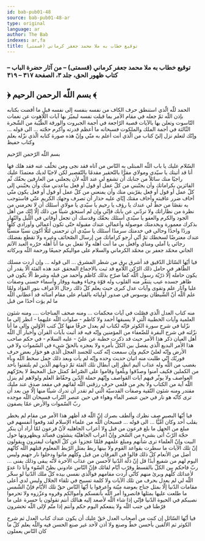 ```yaml
---
id: bab-pub01-48
source: bab-pub01-48-ar
type: original
language: ar
author: The Bab
indexes: ar,fa
title: توقيع خطاب به ملا محمد جعفر كرماني (قسمتى)
---
```

### توقيع خطاب به ملا محمد جعفر كرماني (قسمتى) – من آثار حضرة الباب – كتاب ظهور الحق، جلد ۳، الصفحة ۳۱۷ – ۳۱۹

## ﴿ بسم اللّه الرحمن الرحيم ﴾

الحمد للّه الّذي استنطق حرف الكاف من نفسه بنفسه إلى نفسه قبل ما أقضت بكتابه بإذن اللّه ثمّ جعله في مقام الأمر بما قبلت نفسه ليميّز بها آيات اللّاهوت عن نغمات النّاسوت وتعلن بها بالآيات قصبة الرّاجعة في أجمة الجبروت والورقة الطّيّبة من الشّجرة الثّالثة في أجمة الملك والملكوت فسبحانه ما أعظم قدرته وأكرم حجّته ... الى قوله ... وإنّك لتعلم نزل إليّ كتاب من الّذي أنت أعلم به منّي وإنّ هذه صورة كتابه الّذي نزّله بعلم وكتاب حفيظ

بسم اللّه الرّحمن الرّحيم

السّلام عليك يا باب اللّه المبتلى به النّاس من آتاه فقد نجى ومن تخلّف عنه فقد هلك فها أنا قد أتيتك يا سيّدي ومولاي مقرًّا بالتّحقير مقدمًا بالتّقصير لكن لاجيًا لديك معتمدًا عليك راجيًا منك سائلاً من جنابك أن تشفع لي عند اللّه لأن يجعلني من العارفين بحقّك ثّم الفائزين بكراماتك وأن يجنّبني من كلّ عمل أو قول أو فعل يباعدني منك وأن يحبّبني إلى كلّ عمل أو قول أو فعل يقرّبني منك وأن يمنعني من كلّ عمل أو قول أو فعل يكون منّي أخاف ضرر عاقبته وأخاف مقتك إيّاي عليه حذار أن تصرف وجهك الكريم عنّي فاستوجب به نقصًا من حظّ لي عندك يا رؤف يا رحيم يا سيّدي يا مولاي أسئلك أن لا تحرمني من نظرة من نظاراتك ولا تردّني عن بابك فإنّي وإن لم استحق شيئًا من ذلك إلّا إنّك من أهل الجود والكرم والعفو يا سيّدي أسئلك بحقّك وقدسك أن تجعل أوقاتي في اللّيل والنّهار بذكرك معمورة وبخدمتك موصولة وأعمالي عندك مقبولة حتّى تكون أعمالي وأورادي كلّها وردًا واحدًا وحالي في خدمتك سرمدًا أسئلك يا سيّدي أن ترحمني لئلّا أكون نسيًا منسيًّا عندك معترضًا لسخطك ثمّ أنّي أرجو كراماتك من إرسال الصّحائف وغيره ولا تقطع بفضلك رجائي يا آملي ومناي وافعل بي ما أنت أهله ولا تفعل بي ما أنا أهله حرّره العبد الآثم الجاني محمّد جعفر بن محمّد الكرماني والسلام على مواليكم جميعًا ورحمة اللّه وبركاته

فيا أيّها السّائل الدّقيق قد أشرق برق من شطر المشرق ... الى قوله ... وإن أردت مسلك الظّاهر في حامل ذلك الرّكن اللّامع قد ثبت بالاجماع المحقق عند هذه الفئة الّا يقدر أن يكون حامله إلّا ذرّيّة رسول اللّه كما صرّح بذلك كاظم وأحمد من قبله وشرط ألّا يكون في ظاهر جسده عيب يتنفّر منه القلوب وله قوّة وحياء وهيبة ووقار وأسماء حسنى وصفات عليا وآثار علم وتقوى وآيات عدل كبرى حيث يعلم كلّ ذلك رجال الأعراف بنور الفؤاد ولمّا علم اللّه أنّ الشّيطان يوسوس في صدور أوليائه بالقيام على مقام أمنائه قد أعطاني اللّه ما لم يؤت أحدًا من قبل

منه كتاب العدل الّذي فصّلت في آيات محكمات ... ومنه صحف المناجات .... ومنه شئون العلمية وآيات الخطبية الّتي لا يسبقها أحمد ولا كاظم - صلوات اللّه عليهما - انظر إلى ما نزّلنا في شرح سورة الكوثر فإنّه لكتاب لم يعدل حرفًا منها كلّ كتب الأوّلين وإلى ما أنا نزّلته في شرح البقرة للضّعفاء من المؤمنين وإنّه فيه قد أثبت بآيات القرآن وأخبار آل اللّه أهل العيان ذكر هذا الأمر حيث قد ذكرت خطبة عن عليّ - عليه السلام - في حكم صاحب هذا الأمر البديع الّذي يفصل بين الكلّ بأمره ولا يعجزه بالحقّ شيء في السّموات ولا في الأرض وإنّه لعليّ حكيم وإن سمعت إنّه كتب للجسد العجل الّذي هو خؤار بعض حرف فوربّك إنّي طلبت منه اتيان حديث وحده وإنّه لم يأت وبعد ذلك حمل سخط اللّه وبآء بغضب من اللّه وله عذاب أليم انظر إلى أبطال تلك الفئة ثمّ ذوبانهم الّذين لم يلتفتوا بأحد من الكملين فكيف آمنوا وصدّقوا وبلّغوا وقاموا على الصّراط كمثل جبل المحيط لا يحرّكهم العواصف ولا يوثّر فيهم آيات القواصف وإنّهم حملة الدّين وحفّاظ العلم ولولاهم لم ينزل اللّه آية من الكتاب ولا يجرِ من قلمي حرف رزقني اللّه لقائهم في مقعد صدق عند مليك مقتدر ومنه شئون التّقية وصفات القدسيّة الّتي لم تقدر أن تدرك شيئًا منها إلّا من بعد أن ترى كأنّه هو نار في حين عنصر المآء وهواء في حين عنصر التّراب فسبحان اللّه موجده ربّ السّموات والأرض عمّا يصفون

فيا أيّها البصير صف نظرك وألطف بصرك إنّ اللّه قد أظهر هذا الأمر من مقام لم يخطر بقلب أحد وكان أُمِّيًّا ... الى قوله ... فسبحان اللّه من علماء الإسلام لقد وقعوا أنفسهم في مبلغ من الجهل ما بلغ فرعون من قبل ولا أعراب الجاهليه لأنّ فرعون لمّا أراد أن ينكر حجّة الرّبّ أتى بشيء من السّحر وإنّ أعراب الجاهليّة ينشئون قصائد ويظهرونها حول البيت وإنّ العلماء ترى شأنهم ومبلغ علمهم فلمّا عجزوا عن كلّ الجهات ليفترون ويقولون إنّ تلك الآيات ما سطرت بقواعد القوم ولا بينها ربط بمثل الرّبط المعلوم قتلهم اللّه كأنّهم أضل من الأنعام كلّ ذلك قالوا في الفرقان من قبل وكلّهم ماتوا ودخلوا نار جهنم وليس اليوم لهم من شفيع أبدًا قل إنّ ذلّة الدّنيا لأحسن من عذاب الآخرة لأنّه يبقى وذلك يفنى ... ربّ فاحكم بين الكلّ بالقسط وقرّب أيّام لقائك فإنّ النّاس عادوني بظنّ السّوء وأنا ذا عدوّ لأعدائك كلّهم وبرئ منهم كأنّي أردت مقامهم فوالّذي نفسي بيده كلّ ملك الدّنيا لو سخّر اللّه لي لم يعدل بحرف من تلك الآيات ولا كلمة تسبيح في تلقاء الجلال وليس لدي أعلى مقامات الدّنيا إلّا بمثل جناح بعوضة ميّتة واعرفوا يا أيّها النّاس حقّ تلك الأيّام فإنّ الشّمس ما طلعت عليها بمثلها فانصروا أمر اللّه بأنفسكم وأموالكم وقروه وعزّزوه ولا تحرموا نصيبكم في الحيوة الدّنيا فإنّي إذا شاء اللّه لأصعد إليه هنالك أنتم تقولون يا حسرة على ما فرّطنا في جنب اللّه ولا ينفعكم اليوم حكم وأنتم إذا متّم لإلى اللّه تحشرون

فيا أيّها السّائل إن كنت من أصحاب العدل حَقّ عليك أن يكون عندك كتاب العدل ثم شرح الكوثر ثم الألفين بأحسن خطّ وصنع ولا أذن لأحد غير صنع الحسن فيه واللّه يعلم كلّ ما كان النّاس يعملون